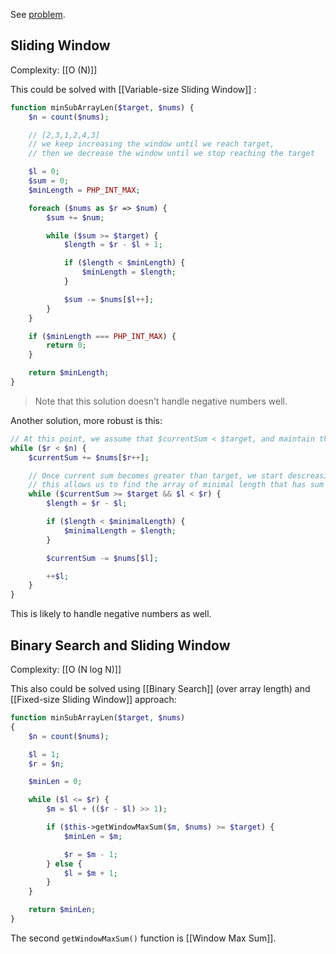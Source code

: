 See [problem](https://leetcode.com/problems/minimum-size-subarray-sum/description/?envType=problem-list-v2&envId=sliding-window).

## Sliding Window

Complexity: [[O (N)]]

This could be solved with [[Variable-size Sliding Window]] :

```php
function minSubArrayLen($target, $nums) {
    $n = count($nums);

    // [2,3,1,2,4,3]        
    // we keep increasing the window until we reach target, 
    // then we decrease the window until we stop reaching the target

	$l = 0;
	$sum = 0;
	$minLength = PHP_INT_MAX;

	foreach ($nums as $r => $num) {
		$sum += $num;

		while ($sum >= $target) {
			$length = $r - $l + 1;

			if ($length < $minLength) {
				$minLength = $length;
			}

			$sum -= $nums[$l++];
		}
	}

	if ($minLength === PHP_INT_MAX) {
		return 0;
	}

	return $minLength;
}
```

> Note that this solution doesn't handle negative numbers well.

Another solution, more robust is this:

```php
// At this point, we assume that $currentSum < $target, and maintain this state in the loop
while ($r < $n) {
    $currentSum += $nums[$r++];

    // Once current sum becomes greater than target, we start descreasing the size of subarray by shifting left pointer - 
    // this allows us to find the array of minimal length that has sum greater than or equal to target
    while ($currentSum >= $target && $l < $r) {
        $length = $r - $l;

        if ($length < $minimalLength) {
            $minimalLength = $length;
        }

        $currentSum -= $nums[$l];

        ++$l;
    }
}
```

This is likely to handle negative numbers as well.

## Binary Search and Sliding Window 

Complexity: [[O (N log N)]]

This also could be solved using [[Binary Search]] (over array length) and [[Fixed-size Sliding Window]] approach:

```php
function minSubArrayLen($target, $nums)
{   
    $n = count($nums);

    $l = 1;
    $r = $n;

    $minLen = 0;

    while ($l <= $r) {
        $m = $l + (($r - $l) >> 1);

        if ($this->getWindowMaxSum($m, $nums) >= $target) {
            $minLen = $m;

            $r = $m - 1;
        } else {
            $l = $m + 1;
        }
    }

    return $minLen;
}
```

The second `getWindowMaxSum()` function is [[Window Max Sum]].

